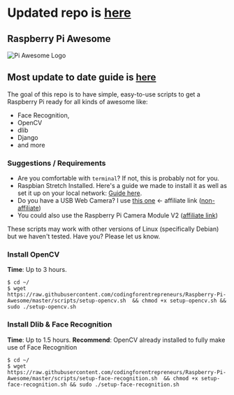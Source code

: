 # Updated repo is [here](https://github.com/codingforentrepreneurs/Pi-Awesome)

## Raspberry Pi Awesome
![Pi Awesome Logo](https://cfe2-static.s3-us-west-2.amazonaws.com/media/cfe-blog/raspberry-pi-awesome/Pi-Awesome.jpg)

## Most update to date guide is [here](https://www.codingforentrepreneurs.com/blog/raspberry-pi-awesome/)

The goal of this repo is to have simple, easy-to-use scripts to get a Raspberry Pi ready for all kinds of awesome like:
- Face Recognition, 
- OpenCV
- dlib
- Django
- and more


### Suggestions / Requirements
- Are you comfortable with `terminal`? If not, this is probably not for you.
- Raspbian Stretch Installed. Here's a guide we made to install it as well as set it up on your local network: [Guide here](https://www.codingforentrepreneurs.com/blog/raspberry-pi-network-server-guide-with-django-ssh/). 
- Do you have a USB Web Camera? I use [this one](http://amzn.to/2HLhKdI) <- affiliate link ([non-affiliate](https://www.amazon.com/Logitech-Widescreen-Calling-Recording-Desktop/dp/B006JH8T3S/ref=sr_1_3?s=pc&ie=UTF8&qid=1519505895&sr=1-3&keywords=logitech+webcam))
- You could also use the Raspberry Pi Camera Module V2 ([affiliate link](http://amzn.to/2BLntzD))

These scripts may work with other versions of Linux (specifically Debian) but we haven't tested. Have you? Please let us know.


### Install OpenCV
**Time**: Up to 3 hours.
```
$ cd ~/
$ wget https://raw.githubusercontent.com/codingforentrepreneurs/Raspberry-Pi-Awesome/master/scripts/setup-opencv.sh  && chmod +x setup-opencv.sh && sudo ./setup-opencv.sh
```



### Install Dlib & Face Recognition
**Time**: Up to 1.5 hours. 
**Recommend**: OpenCV already installed to fully make use of Face Recognition

```
$ cd ~/
$ wget https://raw.githubusercontent.com/codingforentrepreneurs/Raspberry-Pi-Awesome/master/scripts/setup-face-recognition.sh  && chmod +x setup-face-recognition.sh && sudo ./setup-face-recognition.sh
```
